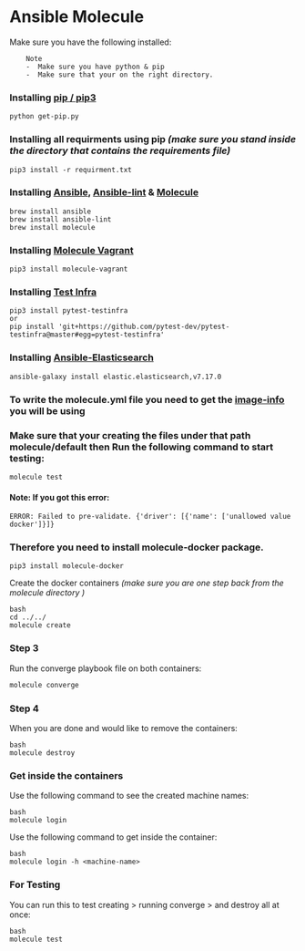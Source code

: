 # Ansible Molecule

Make sure you have the following installed:

        Note
        -  Make sure you have python & pip 
        -  Make sure that your on the right directory.

### Installing [pip / pip3](https://github.com/pypa/pip)

```
python get-pip.py
```

### Installing all requirments using pip _(make sure you stand inside the directory that contains the requirements file)_

```
pip3 install -r requirment.txt
```

### Installing [Ansible](https://github.com/ansible/ansible.git), [Ansible-lint](https://github.com/ansible-community/ansible-lint.git) & [Molecule](https://github.com/ansible-community/molecule.git)

```
brew install ansible
brew install ansible-lint
brew install molecule
```

### Installing [Molecule Vagrant](https://github.com/ansible-community/molecule-vagrant.git)

```
pip3 install molecule-vagrant
```

### Installing [Test Infra](https://github.com/pytest-dev/pytest-testinfra.git)

```
pip3 install pytest-testinfra
or
pip install 'git+https://github.com/pytest-dev/pytest-testinfra@master#egg=pytest-testinfra'
```

### Installing [Ansible-Elasticsearch](https://github.com/elastic/ansible-elasticsearch.git)

```
ansible-galaxy install elastic.elasticsearch,v7.17.0
```

### To write the molecule.yml file you need to get the [image-info](https://hub.docker.com/_/ubuntu) you will be using

### Make sure that your creating the files under that path molecule/default then Run the following command to start testing:
```
molecule test
```
#### Note: If you got this error:
```    
ERROR: Failed to pre-validate. {'driver': [{'name': ['unallowed value docker']}]}
```
### Therefore you need to install molecule-docker package.

```
pip3 install molecule-docker
```

Create the docker containers _(make sure you are one step back from the molecule directory )_

```
bash
cd ../../
molecule create
```

### Step 3

Run the converge playbook file on both containers:

```bash
molecule converge
```

### Step 4

When you are done and would like to remove the containers:

```
bash
molecule destroy
```

### Get inside the containers

Use the following command to see the created machine names:

```
bash
molecule login
```

Use the following command to get inside the container:

```
bash
molecule login -h <machine-name>
```

### For Testing

You can run this to test creating > running converge > and destroy all at once:

```
bash
molecule test
```
